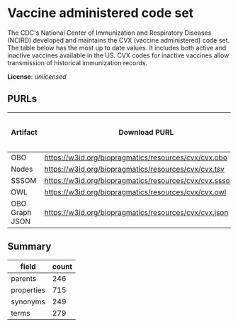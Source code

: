 # Vaccine administered code set

The CDC's National Center of Immunization and Respiratory Diseases (NCIRD) developed and maintains the CVX (vaccine administered) code set. The table below has the most up to date values. It includes both active and inactive vaccines available in the US. CVX codes for inactive vaccines allow transmission of historical immunization records.

**License**: _unlicensed_

## PURLs

| Artifact       | Download PURL                                              | Latest Versioned Download PURL   |
|----------------|------------------------------------------------------------|----------------------------------|
| OBO            | https://w3id.org/biopragmatics/resources/cvx/cvx.obo       |                                  |
| Nodes          | https://w3id.org/biopragmatics/resources/cvx/cvx.tsv       |                                  |
| SSSOM          | https://w3id.org/biopragmatics/resources/cvx/cvx.sssom.tsv |                                  |
| OWL            | https://w3id.org/biopragmatics/resources/cvx/cvx.owl       |                                  |
| OBO Graph JSON | https://w3id.org/biopragmatics/resources/cvx/cvx.json      |                                  |

## Summary

| field      |   count |
|------------|---------|
| parents    |     246 |
| properties |     715 |
| synonyms   |     249 |
| terms      |     279 |
